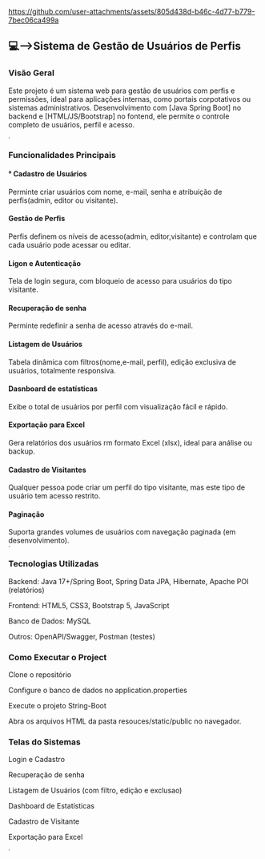 https://github.com/user-attachments/assets/805d438d-b46c-4d77-b779-7bec06ca499a
<h2>💻-->Sistema de Gestão de Usuários de Perfis</h2>
<p>
  <h3>Visão Geral</h3>
Este projeto é um sistema web para gestão de usuários com perfis e permissões, ideal para aplicações
internas, como portais corpotativos ou sistemas administrativos. Desenvolvimento com [Java Spring Boot] no backend
e [HTML/JS/Bootstrap] no fontend, ele permite o controle completo de usuários, perfil e acesso.</p>
<img width="1768" height="5" alt="image" src="https://github.com/user-attachments/assets/3220957e-9fc0-498b-8fc0-94b95dd1e223" />
<h3>Funcionalidades Principais</h3>
<h4>° Cadastro de Usuários </h4>Perminte criar usuários com nome, e-mail, senha e atribuição de perfis(admin, editor ou visitante).
<h4>Gestão de Perfis</h4>Perfis definem os níveis de acesso(admin, editor,visitante) e controlam que cada usuário pode acessar ou editar.
<h4>Ligon e Autenticação </h4>Tela de login segura, com bloqueio de acesso para usuários do tipo visitante.
<h4>Recuperação de senha</h4>Perminte redefinir a senha de acesso através do e-mail.
<h4>Listagem de Usuários</h4>Tabela dinâmica com filtros(nome,e-mail, perfil), edição exclusiva de usuários, totalmente responsiva.
<h4>Dasnboard de estatísticas</h4>Exibe o total de usuários por perfil com visualização fácil e rápido.
<h4>Exportação para Excel</h4>Gera relatórios dos usuários rm formato Excel (xlsx), ideal para análise ou backup.
<h4>Cadastro de Visitantes</h4>Qualquer pessoa pode criar um perfil do tipo visitante, mas este tipo de usuário tem acesso restrito.
<h4>Paginação</h4>Suporta grandes volumes de usuários com navegação paginada (em desenvolvimento).
<img width="1768" height="5" alt="image" src="https://github.com/user-attachments/assets/3220957e-9fc0-498b-8fc0-94b95dd1e223" />
<h3>Tecnologias Utilizadas</h3>
<p>Backend: Java  17+/Spring Boot, Spring Data JPA, Hibernate, Apache POI (relatórios)</p>
<p>Frontend: HTML5, CSS3, Bootstrap 5, JavaScript</p>
<p>Banco de Dados: MySQL</p>
<p>Outros: OpenAPI/Swagger, Postman (testes)</p>
<h3>Como Executar o Project</h3>
<p>Clone o repositório</p>
<p>Configure o banco de dados no application.properties</p>
<p>Execute o projeto String-Boot</p>
<p>Abra os arquivos HTML da pasta resouces/static/public no navegador.</p>
<h3>Telas do Sistemas</h3>
<p>Login e Cadastro</p>
<p>Recuperação de senha</p>
<p>Listagem de Usuários (com filtro, edição e exclusao)</p>
<p>Dashboard de Estatísticas</p>
<p>Cadastro de Visitante</p>
<p>Exportação para Excel</p>
<img width="1768" height="5" alt="image" src="https://github.com/user-attachments/assets/3220957e-9fc0-498b-8fc0-94b95dd1e223" />

